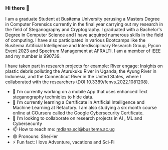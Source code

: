 ### Hi there 👋
I am a graduate Student at Busitema University perusing a Masters Degree in Computer Forensics currently in the final year carrying out my research in the field of Steganography and Cryptography. I graduated with a Bachelor's Degree in Computer Science  and I have acquired numerous skills in the field of computing.
I have also participated in various Bootcamps like the Busitema Artificial Intelligence and Interdisciplinary Research Group, Pycon Event 2023 and Spectrum Management at AFRALTI.  I am a member of IEEE and my number is 990739.

I have taken part in research projects for example: River engage: Insights on plastic debris polluting the Aturukuku River in Uganda, the Ayung River in Indonesia, and the Connecticut River in the United States, where I collaborated with the researchers (DOI 10.3389/fenvs.2022.1081208).
- 🔭 I’m currently working on a mobile App that uses enhanced Text steganography techniqies to hide data.
- 🌱 I’m currently learning a Certificate in Artificial Intelligence and Machine Learning at Refactory. I am also studying a six month course online at COursera called the Google Cybersecurity Certificate.
- 👯 I’m looking to collaborate on  research projects in AI , ML and Cybersecurity
- 📫 How to reach me: mdiana.sci@busitema.ac.ug
- 😄 Pronouns: She/Her
- ⚡ Fun fact: I love Adventure, vacations and Sci-Fi

<!--
**Diana11-Michelle/Diana11-Michelle** is a ✨ _special_ ✨ repository because its `README.md` (this file) appears on your GitHub profile.

Here are some ideas to get you started:

- 🔭 I’m currently working on ...
- 🌱 I’m currently learning ...
- 👯 I’m looking to collaborate on ...
- 🤔 I’m looking for help with ...
- 💬 Ask me about ...
- 📫 How to reach me: ...
- 😄 Pronouns: ...
- ⚡ Fun fact: ...
-->
